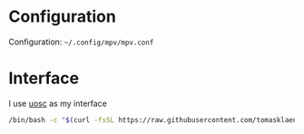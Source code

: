 # Configuration 
Configuration: ```~/.config/mpv/mpv.conf```  
# Interface 
I use [uosc](https://github.com/tomasklaen/uosc) as my interface
```sh
/bin/bash -c "$(curl -fsSL https://raw.githubusercontent.com/tomasklaen/uosc/HEAD/installers/unix.sh)"
```
